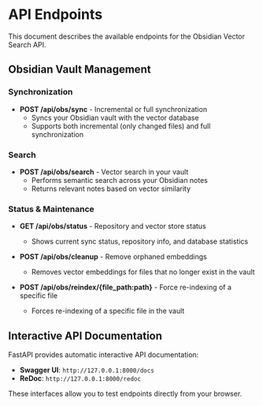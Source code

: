 # API Endpoints

This document describes the available endpoints for the Obsidian Vector Search API.

## Obsidian Vault Management

### Synchronization
- **POST /api/obs/sync** - Incremental or full synchronization
  - Syncs your Obsidian vault with the vector database
  - Supports both incremental (only changed files) and full synchronization

### Search
- **POST /api/obs/search** - Vector search in your vault
  - Performs semantic search across your Obsidian notes
  - Returns relevant notes based on vector similarity

### Status & Maintenance
- **GET /api/obs/status** - Repository and vector store status
  - Shows current sync status, repository info, and database statistics
  
- **POST /api/obs/cleanup** - Remove orphaned embeddings
  - Removes vector embeddings for files that no longer exist in the vault

- **POST /api/obs/reindex/{file_path:path}** - Force re-indexing of a specific file
  - Forces re-indexing of a specific file in the vault

## Interactive API Documentation

FastAPI provides automatic interactive API documentation:

- **Swagger UI**: `http://127.0.0.1:8000/docs`
- **ReDoc**: `http://127.0.0.1:8000/redoc`

These interfaces allow you to test endpoints directly from your browser.